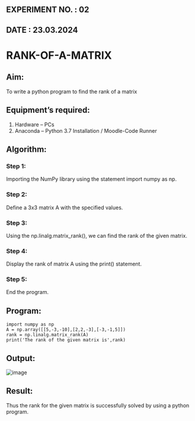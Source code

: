 ## EXPERIMENT NO. : 02
## DATE : 23.03.2024

# RANK-OF-A-MATRIX
## Aim:
To write a python program to find the rank of a matrix
## Equipment’s required:
1. 	Hardware – PCs
2. 	Anaconda – Python 3.7 Installation / Moodle-Code Runner
## Algorithm:

### Step 1:
Importing the NumPy library using the statement import numpy as np.
### Step 2:
Define a 3x3 matrix A with the specified values.
### Step 3:
Using the np.linalg.matrix_rank(), we can find the rank of the given matrix.
### Step 4:
Display the rank of matrix A using the print() statement.
### Step 5:
End the program.
## Program:
```
import numpy as np 
A = np.array([[5,-3,-10],[2,2,-3],[-3,-1,5]])
rank = np.linalg.matrix_rank(A)
print('The rank of the given matrix is',rank)
```
## Output:
![image](https://github.com/Yazhinielangovan/RANK-OF-A-MATRIX/assets/155508323/00844bef-590b-40d0-a21e-21268bd1568a)

## Result:
Thus the rank for the given matrix is successfully solved by  using a python program.

